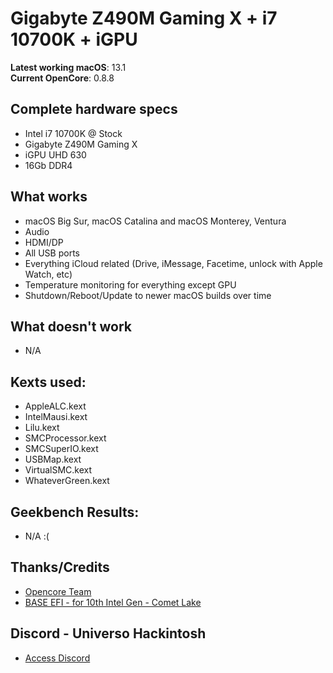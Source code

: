 # Gigabyte Z490M Gaming X + i7 10700K + iGPU

**Latest working macOS**: 13.1
<br>
**Current OpenCore**: 0.8.8

## Complete hardware specs
- Intel i7 10700K @ Stock
- Gigabyte Z490M Gaming X
- iGPU UHD 630
- 16Gb DDR4

## What works
- macOS Big Sur, macOS Catalina and macOS Monterey, Ventura
- Audio
- HDMI/DP
- All USB ports
- Everything iCloud related (Drive, iMessage, Facetime, unlock with Apple Watch, etc)
- Temperature monitoring for everything except GPU
- Shutdown/Reboot/Update to newer macOS builds over time

## What doesn't work
- N/A

## Kexts used:
- AppleALC.kext
- IntelMausi.kext
- Lilu.kext
- SMCProcessor.kext
- SMCSuperIO.kext
- USBMap.kext
- VirtualSMC.kext
- WhateverGreen.kext

## Geekbench Results:
- N/A :(

## Thanks/Credits
- [Opencore Team](https://dortania.github.io/getting-started/)
- [BASE EFI - for 10th Intel Gen - Comet Lake](https://github.com/abelclopes/BASE-EFI-INTEL-DESKTOP-10THGEN-COMET-LAKE)

## Discord - Universo Hackintosh
- [Access Discord](#)
